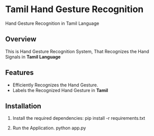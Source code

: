 # Tamil Hand Gesture Recognition
 Hand Gesture Recognition in Tamil Language

## Overview

This is Hand Gesture Recognition System, That Recognizes the Hand Signals in **Tamil Language**

## Features

- Efficiently Recognizes the Hand Gesture.
- Labels the Recognized Hand Gesture in **Tamil**

## Installation

1. Install the required dependencies:
pip install -r requirements.txt

2. Run the Application.
python app.py
